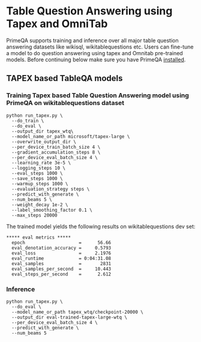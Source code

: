 # Table Question Answering using Tapex and OmniTab
PrimeQA supports training and inference over all major table question answering datasets like wikisql, wikitablequestions etc.
Users can fine-tune a model to do question answering using tapex and Omnitab pre-trained models.
Before continuing below make sure you have PrimeQA [installed](https://primeqa.github.io/primeqa/installation.html).


## TAPEX based TableQA models
### Training Tapex based Table Question Answering model using PrimeQA on wikitablequestions dataset

```
python run_tapex.py \
  --do_train \
  --do_eval \
  --output_dir tapex_wtq\
  --model_name_or_path microsoft/tapex-large \
  --overwrite_output_dir \
  --per_device_train_batch_size 4 \
  --gradient_accumulation_steps 8 \
  --per_device_eval_batch_size 4 \
  --learning_rate 3e-5 \
  --logging_steps 10 \
  --eval_steps 1000 \
  --save_steps 1000 \
  --warmup_steps 1000 \
  --evaluation_strategy steps \
  --predict_with_generate \
  --num_beams 5 \
  --weight_decay 1e-2 \
  --label_smoothing_factor 0.1 \
  --max_steps 20000 

```
The trained model yields the following results on wikitablequestions dev set:
```
***** eval metrics *****
  epoch                    =      56.66
  eval_denotation_accuracy =     0.5793
  eval_loss                =     2.1976
  eval_runtime             = 0:04:31.08
  eval_samples             =       2831
  eval_samples_per_second  =     10.443
  eval_steps_per_second    =      2.612
```

### Inference

```
python run_tapex.py \
  --do_eval \
  --model_name_or_path tapex_wtq/checkpoint-20000 \
  --output_dir eval-trained-tapex-large-wtq \
  --per_device_eval_batch_size 4 \
  --predict_with_generate \
  --num_beams 5

```